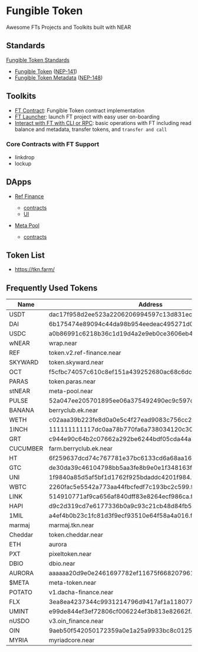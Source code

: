 # Fungible Token

Awesome FTs Projects and Toolkits built with NEAR

## Standards

[Fungible Token Standards](https://nomicon.io/Standards/FungibleToken/README.html)

  - [Fungible Token](https://nomicon.io/Standards/FungibleToken/Core.html) ([NEP-141](https://github.com/near/NEPs/issues/141))
  - [Fungible Token Metadata](https://nomicon.io/Standards/FungibleToken/Metadata.html) ([NEP-148](https://github.com/near/NEPs/discussions/148))

## Toolkits

- [FT Contract](https://github.com/near/near-sdk-rs/tree/master/near-contract-standards/src/fungible_token): Fungible Token contract implementation
- [FT Launcher](https://github.com/near-apps/ft-launcher): launch FT project with easy user on-boarding
- [Interact with FT with CLI or RPC](https://docs.near.org/docs/roles/integrator/exchange-integration#fungible-tokens): basic operations with FT including read balance and metadata, transfer tokens, and `transfer and call`

### Core Contracts with FT Support

- linkdrop
- lockup


## DApps 

- [Ref Finance](https://app.ref.finance/)
    - [contracts](https://github.com/ref-finance/ref-contracts)
    - [UI](https://github.com/ref-finance/ref-ui)

- [Meta Pool](https://metapool.narwallets.com/)
    - [contracts](https://github.com/Narwallets/meta-pool)

## Token List

- https://tkn.farm/

## Frequently Used Tokens
| Name | Address | TestnetAddress |
| ---- | ---- | ---- |
| USDT	 | dac17f958d2ee523a2206206994597c13d831ec7.factory.bridge.near	 | usdt.fakes.testnet |
| DAI	| 6b175474e89094c44da98b954eedeac495271d0f.factory.bridge.near	| dai.fakes.testnet |
| USDC	| a0b86991c6218b36c1d19d4a2e9eb0ce3606eb48.factory.bridge.near |	usdc.fakes.testnet |
| wNEAR |	wrap.near	| wrap.testnet |
| REF	| token.v2.ref-finance.near	| ref.fakes.testnet| 
| SKYWARD	| token.skyward.near	| | 
| OCT	| f5cfbc74057c610c8ef151a439252680ac68c6dc.factory.bridge.near	| oct.beta_oct_relay.testnet | 
| PARAS	| token.paras.near	| paras.fakes.testnet| 
| stNEAR	| meta-pool.near	| | 
| PULSE	| 52a047ee205701895ee06a375492490ec9c597ce.factory.bridge.near	| pulse.fakes.testnet| 
| BANANA	| berryclub.ek.near	| banana.ft-fin.testnet| | 
| WETH	| c02aaa39b223fe8d0a0e5c4f27ead9083c756cc2.factory.bridge.near	| weth.fakes.testnet| 
| 1INCH	| 111111111117dc0aa78b770fa6a738034120c302.factory.bridge.near	| | 
| GRT	| c944e90c64b2c07662a292be6244bdf05cda44a7.factory.bridge.near	| | 
| CUCUMBER	| farm.berryclub.ek.near	| | 
| HT	| 6f259637dcd74c767781e37bc6133cd6a68aa161.factory.bridge.near	| | 
| GTC	| de30da39c46104798bb5aa3fe8b9e0e1f348163f.factory.bridge.near	| | 
| UNI	| 1f9840a85d5af5bf1d1762f925bdaddc4201f984.factory.bridge.near	| | 
| WBTC	| 2260fac5e5542a773aa44fbcfedf7c193bc2c599.factory.bridge.near	| | 
| LINK	| 514910771af9ca656af840dff83e8264ecf986ca.factory.bridge.near	| | 
| HAPI	| d9c2d319cd7e6177336b0a9c93c21cb48d84fb54.factory.bridge.near	| hapi.fakes.testnet| 
| 1MIL	| a4ef4b0b23c1fc81d3f9ecf93510e64f58a4a016.factory.bridge.near	| | 
| marmaj	| marmaj.tkn.near	| | 
| Cheddar	| token.cheddar.near	| | 
| ETH	| aurora	|eth.fakes.testnet| | 
| PXT	| pixeltoken.near	| | 
| DBIO	| dbio.near	| | 
| AURORA	| aaaaaa20d9e0e2461697782ef11675f668207961.factory.bridge.near	| aurora.fakes.testnet| 
| $META	| meta-token.near	| | 
| POTATO	| v1.dacha-finance.near	| | 
| FLX	| 3ea8ea4237344c9931214796d9417af1a1180770.factory.bridge.near	| | 
| UMINT	| e99de844ef3ef72806cf006224ef3b813e82662f.factory.bridge.near	| | 
| nUSDO	| v3.oin_finance.near	| | 
| OIN	| 9aeb50f542050172359a0e1a25a9933bc8c01259.factory.bridge.near	| | 
| MYRIA	| myriadcore.near	| | 
